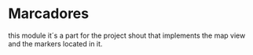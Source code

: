 # Marcadores

this module it´s a part for the project shout that implements the map view and the markers located in it.
